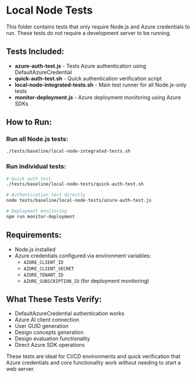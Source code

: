 # Local Node Tests

This folder contains tests that only require Node.js and Azure credentials to run. These tests do not require a development server to be running.

## Tests Included:

- **azure-auth-test.js** - Tests Azure authentication using DefaultAzureCredential
- **quick-auth-test.sh** - Quick authentication verification script
- **local-node-integrated-tests.sh** - Main test runner for all Node.js-only tests
- **monitor-deployment.js** - Azure deployment monitoring using Azure SDKs

## How to Run:

### Run all Node.js tests:
```bash
./tests/baseline/local-node-integrated-tests.sh
```

### Run individual tests:
```bash
# Quick auth test
./tests/baseline/local-node-tests/quick-auth-test.sh

# Authentication test directly
node tests/baseline/local-node-tests/azure-auth-test.js

# Deployment monitoring
npm run monitor-deployment
```

## Requirements:

- Node.js installed
- Azure credentials configured via environment variables:
  - `AZURE_CLIENT_ID`
  - `AZURE_CLIENT_SECRET`
  - `AZURE_TENANT_ID`
  - `AZURE_SUBSCRIPTION_ID` (for deployment monitoring)

## What These Tests Verify:

- DefaultAzureCredential authentication works
- Azure AI client connection
- User GUID generation
- Design concepts generation
- Design evaluation functionality
- Direct Azure SDK operations

These tests are ideal for CI/CD environments and quick verification that Azure credentials and core functionality work without needing to start a web server.
